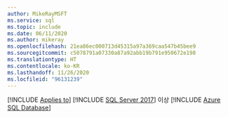 ```yaml
---
author: MikeRayMSFT
ms.service: sql
ms.topic: include
ms.date: 06/11/2020
ms.author: mikeray
ms.openlocfilehash: 21ea86ec000713d45315a97a369caa547b45bee9
ms.sourcegitcommit: c5078791a07330a87a92abb19b791e950672e198
ms.translationtype: HT
ms.contentlocale: ko-KR
ms.lasthandoff: 11/26/2020
ms.locfileid: "96131239"
---
```

[!INCLUDE [Applies to](../../includes/applies-md.md)] [!INCLUDE [SQL Server 2017](_ss2017.md)] 이상  [!INCLUDE [Azure SQL Database](../../includes/applies-to-version/_asdb.md)]
